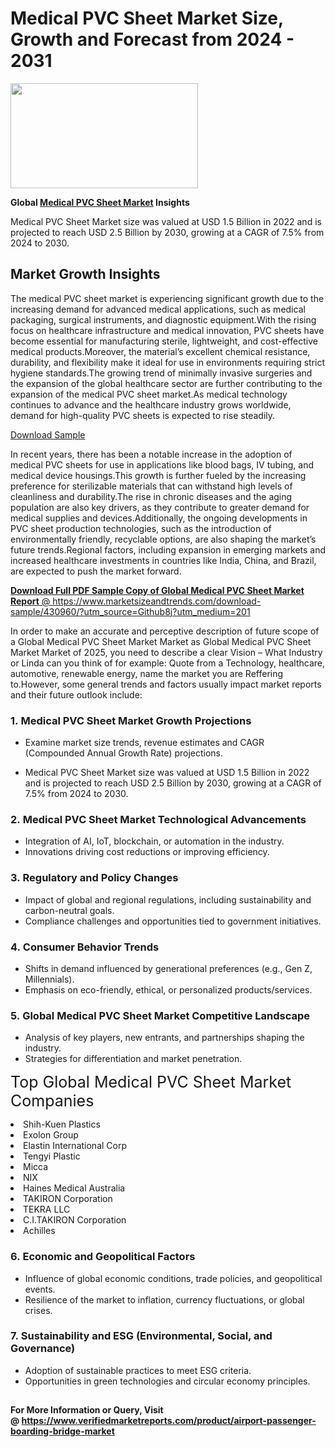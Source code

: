 <H1>Medical PVC Sheet Market Size, Growth and Forecast from 2024 - 2031</H1><img class="aligncenter size-medium wp-image-584254" src="https://thirdeyenews.in/wp-content/uploads/2024/09/Global-Market-Research-300x168.jpeg" alt="" width="300" height="168" /><p><strong>Global&nbsp;<a href="https://www.marketsizeandtrends.com/download-sample/430960/?utm_source=Github8j?utm_medium=201">Medical PVC Sheet Market</a> Insights</strong></p><p>Medical PVC Sheet Market size was valued at USD 1.5 Billion in 2022 and is projected to reach USD 2.5 Billion by 2030, growing at a CAGR of 7.5% from 2024 to 2030.</p><p><h2>Market Growth Insights</h2> <p>The medical PVC sheet market is experiencing significant growth due to the increasing demand for advanced medical applications, such as medical packaging, surgical instruments, and diagnostic equipment.With the rising focus on healthcare infrastructure and medical innovation, PVC sheets have become essential for manufacturing sterile, lightweight, and cost-effective medical products.Moreover, the material’s excellent chemical resistance, durability, and flexibility make it ideal for use in environments requiring strict hygiene standards.The growing trend of minimally invasive surgeries and the expansion of the global healthcare sector are further contributing to the expansion of the medical PVC sheet market.As medical technology continues to advance and the healthcare industry grows worldwide, demand for high-quality PVC sheets is expected to rise steadily.</p> <p><a href="download_sample_link" target="_blank">Download Sample</a></p> <p>In recent years, there has been a notable increase in the adoption of medical PVC sheets for use in applications like blood bags, IV tubing, and medical device housings.This growth is further fueled by the increasing preference for sterilizable materials that can withstand high levels of cleanliness and durability.The rise in chronic diseases and the aging population are also key drivers, as they contribute to greater demand for medical supplies and devices.Additionally, the ongoing developments in PVC sheet production technologies, such as the introduction of environmentally friendly, recyclable options, are also shaping the market’s future trends.Regional factors, including expansion in emerging markets and increased healthcare investments in countries like India, China, and Brazil, are expected to push the market forward.</p> <p><a href="get_more_info_link" target="_blank"></p><p><span class=""><strong>Download Full PDF Sample Copy of Global Medical PVC Sheet Market Report</strong> @ <a href="https://www.marketsizeandtrends.com/download-sample/430960/?utm_source=Github8j?utm_medium=201" target="_blank">https://www.marketsizeandtrends.com/download-sample/430960/?utm_source=Github8j?utm_medium=201</a></span></p><p>In order to make an accurate and perceptive description of future scope of a Global&nbsp;Medical PVC Sheet Market Market as Global&nbsp;Medical PVC Sheet Market Market of 2025, you need to describe a clear Vision &ndash; What Industry or Linda can you think of for example: Quote from a Technology, healthcare, automotive, renewable energy, name the market you are Reffering to.However, some general trends and factors usually impact market reports and their future outlook include:</p><h3>1.&nbsp;<strong>Medical PVC Sheet Market Growth Projections</strong></h3><ul><li>Examine market size trends, revenue estimates and CAGR (Compounded Annual Growth Rate) projections.</li><li><p>Medical PVC Sheet Market size was valued at USD 1.5 Billion in 2022 and is projected to reach USD 2.5 Billion by 2030, growing at a CAGR of 7.5% from 2024 to 2030.</p></li></ul><h3>2.&nbsp;<strong>Medical PVC Sheet Market Technological Advancements</strong></h3><ul><li>Integration of AI, IoT, blockchain, or automation in the industry.</li><li>Innovations driving cost reductions or improving efficiency.</li></ul><h3>3.&nbsp;<strong>Regulatory and Policy Changes</strong></h3><ul><li>Impact of global and regional regulations, including sustainability and carbon-neutral goals.</li><li>Compliance challenges and opportunities tied to government initiatives.</li></ul><h3>4.&nbsp;<strong>Consumer Behavior Trends</strong></h3><ul><li>Shifts in demand influenced by generational preferences (e.g., Gen Z, Millennials).</li><li>Emphasis on eco-friendly, ethical, or personalized products/services.</li></ul><h3>5.&nbsp;<strong>Global Medical PVC Sheet Market Competitive Landscape</strong></h3><ul><li>Analysis of key players, new entrants, and partnerships shaping the industry.</li><li>Strategies for differentiation and market penetration.</li></ul><p data-pm-slice="1 1 []"><span style="color: inherit; font-family: inherit; font-size: 25px;">Top Global Medical PVC Sheet Market Companies</span></p><div class="" data-test-id=""><p><li>Shih-Kuen Plastics</li><li> Exolon Group</li><li> Elastin International Corp</li><li> Tengyi Plastic</li><li> Micca</li><li> NIX</li><li> Haines Medical Australia</li><li> TAKIRON Corporation</li><li> TEKRA LLC</li><li> C.I.TAKIRON Corporation</li><li> Achilles</li></p></div><h3>6.&nbsp;<strong>Economic and Geopolitical Factors</strong></h3><ul><li>Influence of global economic conditions, trade policies, and geopolitical events.</li><li>Resilience of the market to inflation, currency fluctuations, or global crises.</li></ul><h3>7.&nbsp;<strong>Sustainability and ESG (Environmental, Social, and Governance)</strong></h3><ul><li>Adoption of sustainable practices to meet ESG criteria.</li><li>Opportunities in green technologies and circular economy principles.</li></ul><h2><strong style="font-size: 14px;">For More Information or Query, Visit @&nbsp;</strong><a style="background-color: #ffffff; font-size: 14px;" href="https://www.marketsizeandtrends.com/report/medical-pvc-sheet-market/" target="_blank">https://www.verifiedmarketreports.com/product/airport-passenger-boarding-bridge-market</a></h2>